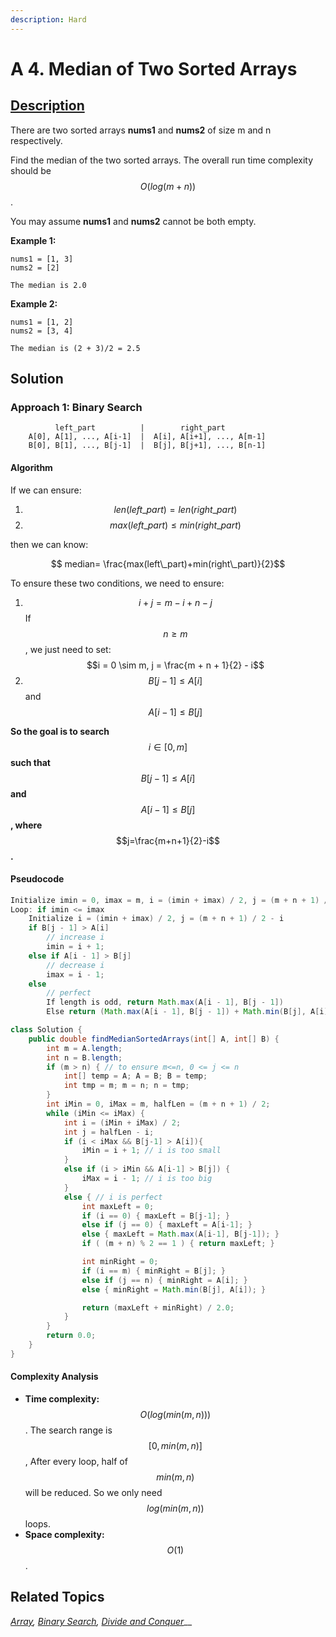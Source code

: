 ```yaml
---
description: Hard
---
```


# A 4. Median of Two Sorted Arrays

## [Description](https://leetcode.com/problems/median-of-two-sorted-arrays/)

There are two sorted arrays **nums1** and **nums2** of size m and n respectively.

Find the median of the two sorted arrays. The overall run time complexity should be $$O(log(m+n))$$.

You may assume **nums1** and **nums2** cannot be both empty.

**Example 1:**

```text
nums1 = [1, 3]
nums2 = [2]

The median is 2.0
```

**Example 2:**

```text
nums1 = [1, 2]
nums2 = [3, 4]

The median is (2 + 3)/2 = 2.5
```

## Solution

### Approach 1: Binary Search

```text
          left_part          |        right_part
    A[0], A[1], ..., A[i-1]  |  A[i], A[i+1], ..., A[m-1]
    B[0], B[1], ..., B[j-1]  |  B[j], B[j+1], ..., B[n-1]
```

#### **Algorithm**

If we can ensure:

1. $$len(left\_part)=len(right\_part)$$
2. $$max(left\_part) \leq min(right\_part)$$

then we can know:

$$
median= \frac{max(left\_part)+min(right\_part)}{2}
​
$$

To ensure these two conditions, we need to ensure:

1. $$i+j=m−i+n−j$$ If $$n \geq m$$, we just need to set: $$i = 0 \sim m, j = \frac{m + n + 1}{2} - i$$
2. $$B[j-1] \leq A[i]$$ and $$A[i-1] \leq B[j]$$

**So the goal is to search** $$i \in [0, m]$$**such that** $$B[j-1] \leq A[i]$$ **and** $$A[i-1] \leq B[j]$$**, where** $$j=\frac{m+n+1}{2}-i$$**.**

#### **P**seudocode

```java
Initialize imin = 0, imax = m, i = (imin + imax) / 2, j = (m + n + 1) / 2 -i
Loop: if imin <= imax
    Initialize i = (imin + imax) / 2, j = (m + n + 1) / 2 - i
    if B[j - 1] > A[i]
        // increase i
        imin = i + 1;
    else if A[i - 1] > B[j]
        // decrease i
        imax = i - 1;
    else
        // perfect
        If length is odd, return Math.max(A[i - 1], B[j - 1])
        Else return (Math.max(A[i - 1], B[j - 1]) + Math.min(B[j], A[i])) / 2;
```

```java
class Solution {
    public double findMedianSortedArrays(int[] A, int[] B) {
        int m = A.length;
        int n = B.length;
        if (m > n) { // to ensure m<=n, 0 <= j <= n
            int[] temp = A; A = B; B = temp;
            int tmp = m; m = n; n = tmp;
        }
        int iMin = 0, iMax = m, halfLen = (m + n + 1) / 2;
        while (iMin <= iMax) {
            int i = (iMin + iMax) / 2;
            int j = halfLen - i;
            if (i < iMax && B[j-1] > A[i]){
                iMin = i + 1; // i is too small
            }
            else if (i > iMin && A[i-1] > B[j]) {
                iMax = i - 1; // i is too big
            }
            else { // i is perfect
                int maxLeft = 0;
                if (i == 0) { maxLeft = B[j-1]; }
                else if (j == 0) { maxLeft = A[i-1]; }
                else { maxLeft = Math.max(A[i-1], B[j-1]); }
                if ( (m + n) % 2 == 1 ) { return maxLeft; }

                int minRight = 0;
                if (i == m) { minRight = B[j]; }
                else if (j == n) { minRight = A[i]; }
                else { minRight = Math.min(B[j], A[i]); }

                return (maxLeft + minRight) / 2.0;
            }
        }
        return 0.0;
    }
}
```

#### Complexity Analysis

* **Time complexity:** $$O(log(min(m, n)))$$. The search range is $$[0, min(m, n)]$$, After every loop, half of $$min(m, n)$$ will be reduced. So we only need $$log(min(m, n))$$loops.
* **Space complexity:** $$O(1)$$.

## Related Topics

[_Array_](https://leetcode.com/tag/Array/)_,_ [_Binary Search_](https://leetcode.com/tag/binary-search/)_,_ [_Divide and Conquer_](https://leetcode.com/tag/divide-and-conquer/)\_\_

